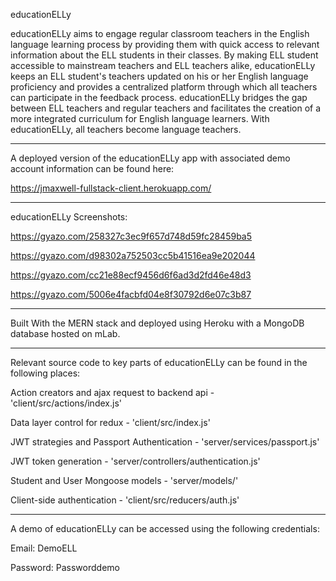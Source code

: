 educationELLy 

educationELLy aims to engage regular classroom teachers in the English language learning process by providing them with quick access to relevant information about the ELL students in their classes. By making ELL student accessible to mainstream teachers and ELL teachers alike, educationELLy keeps an ELL student's teachers updated on his or her English language proficiency and provides a centralized platform through which all teachers can participate in the feedback process. educationELLy bridges the gap between ELL teachers and regular teachers and facilitates the creation of a more integrated curriculum for English language learners. With educationELLy, all teachers become language teachers.

__________________________________________________
A deployed version of the educationELLy app with associated demo account information can be found here:

https://jmaxwell-fullstack-client.herokuapp.com/

__________________________________________________
educationELLy Screenshots:

https://gyazo.com/258327c3ec9f657d748d59fc28459ba5   

https://gyazo.com/d98302a752503cc5b41516ea9e202044

https://gyazo.com/cc21e88ecf9456d6f6ad3d2fd46e48d3

https://gyazo.com/5006e4facbfd04e8f30792d6e07c3b87

___________________________________________________
Built With the MERN stack and deployed using Heroku with a MongoDB database hosted on mLab.

___________________________________________________
Relevant source code to key parts of educationELLy can be found in the following places:

Action creators and ajax request to backend api - 'client/src/actions/index.js'

Data layer control for redux - 'client/src/index.js'

JWT strategies and Passport Authentication - 'server/services/passport.js'

JWT token generation - 'server/controllers/authentication.js'

Student and User Mongoose models - 'server/models/'

Client-side authentication - 'client/src/reducers/auth.js'

___________________________________________________
A demo of educationELLy can be accessed using the following credentials:

Email: DemoELL

Password: Passworddemo


